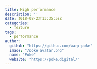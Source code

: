```yaml
---
title: High performance
description: ''
date: 2018-08-23T13:35:58Z
categories:
  - feature
tags:
  - performance
author:
  github: "https://github.com/warp-poke"
  image: "/poke-avatar.png"
  name: "Poke"
  website: "https://poke.digital/"
---
```

